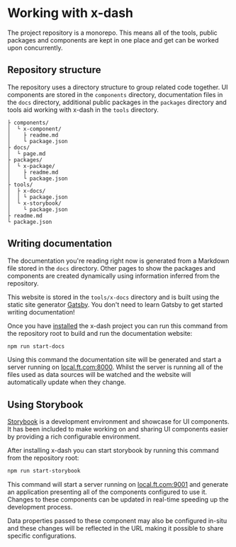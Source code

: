 # Working with x-dash

The project repository is a monorepo. This means all of the tools, public packages and components are kept in one place and get can be worked upon concurrently.


## Repository structure

The repository uses a directory structure to group related code together. UI components are stored in the `components` directory, documentation files in the `docs` directory, additional public packages in the `packages` directory and tools aid working with x-dash in the `tools` directory.

```
├ components/
│  └ x-component/
│    ├ readme.md
│    └ package.json
├ docs/
│  └ page.md
├ packages/
│  └ x-package/
│    ├ readme.md
│    └ package.json
├ tools/
│  ├ x-docs/
│  │ └ package.json
│  └ x-storybook/
│    └ package.json
├ readme.md
└ package.json
```


## Writing documentation

The documentation you're reading right now is generated from a Markdown file stored in the `docs` directory. Other pages to show the packages and components are created dynamically using information inferred from the repository.

This website is stored in the `tools/x-docs` directory and is built using the static site generator [Gatsby](https://gatsbyjs.org). You don't need to learn Gatsby to get started writing documentation!

Once you have [installed] the x-dash project you can run this command from the repository root to build and run the documentation website:

```sh
npm run start-docs
```

Using this command the documentation site will be generated and start a server running on [local.ft.com:8000]. Whilst the server is running all of the files used as data sources will be watched and the website will automatically update when they change.

[installed]: /docs/getting-started
[local.ft.com:8000]: http://local.ft.com:8000/


## Using Storybook

[Storybook] is a development environment and showcase for UI components. It has been included to make working on and sharing UI components easier by providing a rich configurable environment.

After installing x-dash you can start storybook by running this command from the repository root:

```sh
npm run start-storybook
```

This command will start a server running on [local.ft.com:9001] and generate an application presenting all of the components configured to use it. Changes to these components can be updated in real-time speeding up the development process.

Data properties passed to these component may also be configured in-situ and these changes will be reflected in the URL making it possible to share specific configurations.

[Storybook]: https://storybook.js.org/
[local.ft.com:9001]: http://local.ft.com:9001/

